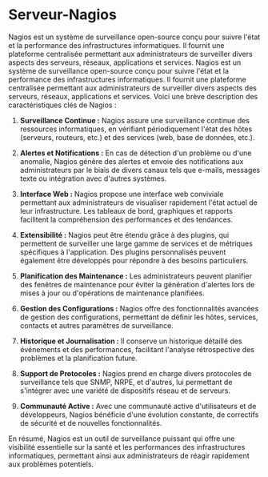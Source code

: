 # Serveur-Nagios
Nagios est un système de surveillance open-source conçu pour suivre l'état et la performance des infrastructures informatiques. Il fournit une plateforme centralisée permettant aux administrateurs de surveiller divers aspects des serveurs, réseaux, applications et services.
Nagios est un système de surveillance open-source conçu pour suivre l'état et la performance des infrastructures informatiques. Il fournit une plateforme centralisée permettant aux administrateurs de surveiller divers aspects des serveurs, réseaux, applications et services. Voici une brève description des caractéristiques clés de Nagios :

1. **Surveillance Continue :** Nagios assure une surveillance continue des ressources informatiques, en vérifiant périodiquement l'état des hôtes (serveurs, routeurs, etc.) et des services (web, base de données, etc.).

2. **Alertes et Notifications :** En cas de détection d'un problème ou d'une anomalie, Nagios génère des alertes et envoie des notifications aux administrateurs par le biais de divers canaux tels que e-mails, messages texte ou intégration avec d'autres systèmes.

3. **Interface Web :** Nagios propose une interface web conviviale permettant aux administrateurs de visualiser rapidement l'état actuel de leur infrastructure. Les tableaux de bord, graphiques et rapports facilitent la compréhension des performances et des tendances.

4. **Extensibilité :** Nagios peut être étendu grâce à des plugins, qui permettent de surveiller une large gamme de services et de métriques spécifiques à l'application. Des plugins personnalisés peuvent également être développés pour répondre à des besoins particuliers.

5. **Planification des Maintenance :** Les administrateurs peuvent planifier des fenêtres de maintenance pour éviter la génération d'alertes lors de mises à jour ou d'opérations de maintenance planifiées.

6. **Gestion des Configurations :** Nagios offre des fonctionnalités avancées de gestion des configurations, permettant de définir les hôtes, services, contacts et autres paramètres de surveillance.

7. **Historique et Journalisation :** Il conserve un historique détaillé des événements et des performances, facilitant l'analyse rétrospective des problèmes et la planification future.

8. **Support de Protocoles :** Nagios prend en charge divers protocoles de surveillance tels que SNMP, NRPE, et d'autres, lui permettant de s'intégrer avec une variété de dispositifs réseau et de serveurs.

9. **Communauté Active :** Avec une communauté active d'utilisateurs et de développeurs, Nagios bénéficie d'une évolution constante, de correctifs de sécurité et de nouvelles fonctionnalités.

En résumé, Nagios est un outil de surveillance puissant qui offre une visibilité essentielle sur la santé et les performances des infrastructures informatiques, permettant ainsi aux administrateurs de réagir rapidement aux problèmes potentiels.




